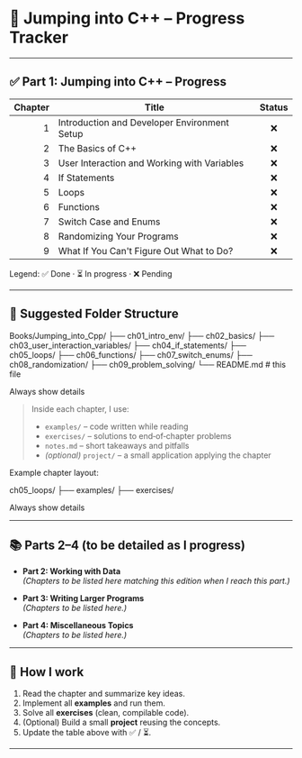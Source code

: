 # 📘 Jumping into C++ – Progress Tracker
---

## ✅ Part 1: Jumping into C++ – Progress

| Chapter | Title                                               | Status |
|--------:|-----------------------------------------------------|:------:|
| 1 | Introduction and Developer Environment Setup              | ❌ |
| 2 | The Basics of C++                                         | ❌ |
| 3 | User Interaction and Working with Variables               | ❌ |
| 4 | If Statements                                             | ❌ |
| 5 | Loops                                                     | ❌ |
| 6 | Functions                                                 | ❌ |
| 7 | Switch Case and Enums                                     | ❌ |
| 8 | Randomizing Your Programs                                 | ❌ |
| 9 | What If You Can't Figure Out What to Do?                  | ❌ |

Legend: ✅ Done · ⏳ In progress · ❌ Pending

---

## 📂 Suggested Folder Structure

Books/Jumping_into_Cpp/
├── ch01_intro_env/
├── ch02_basics/
├── ch03_user_interaction_variables/
├── ch04_if_statements/
├── ch05_loops/
├── ch06_functions/
├── ch07_switch_enums/
├── ch08_randomization/
├── ch09_problem_solving/
└── README.md # this file

Always show details


> Inside each chapter, I use:
>
> - `examples/` – code written while reading
> - `exercises/` – solutions to end‑of‑chapter problems
> - `notes.md` – short takeaways and pitfalls
> - *(optional)* `project/` – a small application applying the chapter

Example chapter layout:

ch05_loops/
├── examples/
├── exercises/

Always show details

---


## 📚 Parts 2–4 (to be detailed as I progress)

- **Part 2: Working with Data**  
  *(Chapters to be listed here matching this edition when I reach this part.)*

- **Part 3: Writing Larger Programs**  
  *(Chapters to be listed here.)*

- **Part 4: Miscellaneous Topics**  
  *(Chapters to be listed here.)*

---


## 🔎 How I work
1. Read the chapter and summarize key ideas.
2. Implement all **examples** and run them.
3. Solve all **exercises** (clean, compilable code).
4. (Optional) Build a small **project** reusing the concepts.
5. Update the table above with ✅ / ⏳.

---

